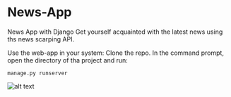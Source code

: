 # News-App
News App with Django
Get yourself acquainted with the latest news using ths news scarping API.

Use the web-app in your system:
Clone the repo. In the command prompt, open the directory of tha project and run:

```
manage.py runserver
```


![alt text](https://github.com/Kaif10/News-APP/blob/master/2020-08-04%20(2).png)
